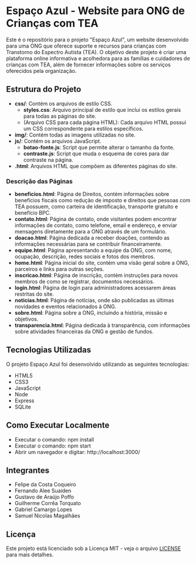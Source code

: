 # Espaço Azul - Website para ONG de Crianças com TEA

Este é o repositório para o projeto "Espaço Azul", um website desenvolvido para uma ONG que oferece suporte e recursos para crianças com Transtorno do Espectro Autista (TEA). O objetivo deste projeto é criar uma plataforma online informativa e acolhedora para as famílias e cuidadores de crianças com TEA, além de fornecer informações sobre os serviços oferecidos pela organização.

## Estrutura do Projeto

- **css/**: Contém os arquivos de estilo CSS.
  - **styles.css**: Arquivo principal de estilo que inclui os estilos gerais para todas as páginas do site.
  - (Arquivo CSS para cada página HTML): Cada arquivo HTML possui um CSS correspondente para estilos específicos.
- **img/**: Contém todas as imagens utilizadas no site.
- **js/**: Contém os arquivos JavaScript.
  - **botao-fonte.js**: Script que permite alterar o tamanho da fonte.
  - **contraste.js**: Script que muda o esquema de cores para dar contraste na página.
- **.html**: Arquivos HTML que compõem as diferentes páginas do site.

### Descrição das Páginas
- **beneficios.html**: Página de Direitos, contém informações sobre benefícios fiscais como redução de imposto e direitos que pessoas com TEA possuem, como carteira de identificação, transporte gratuito e benefício BPC.
- **contato.html**: Página de contato, onde visitantes podem encontrar informações de contato, como telefone, email e endereço, e enviar mensagens diretamente para a ONG através de um formulário.
- **doacao.html**: Página dedicada a receber doações, contendo as informações necessárias para se contribuir financeiramente.
- **equipe.html**: Página apresentando a equipe da ONG, com nome, ocupação, descrição, redes sociais e fotos dos membros.
- **home.html**: Página inicial do site, contém uma visão geral sobre a ONG, parceiros e links para outras seções.
- **inscricao.html**: Página de inscrição, contém instruções para novos membros de como se registrar, documentos necessários. 
- **login.html**: Página de login para administradores acessarem áreas restritas do site.
- **noticias.html**: Página de notícias, onde são publicadas as últimas novidades e eventos relacionados à ONG.
- **sobre.html**: Página sobre a ONG, incluindo a história, missão e objetivos.
- **transparencia.html**: Página dedicada à transparência, com informações sobre atividades financeiras da ONG e gestão de fundos.

## Tecnologias Utilizadas

O projeto Espaço Azul foi desenvolvido utilizando as seguintes tecnologias:

- HTML5
- CSS3
- JavaScript
- Node
- Express
- SQLite

## Como Executar Localmente
- Executar o comando: npm install
- Executar o comando: npm start
- Abrir um navegador e digitar: http://localhost:3000/

## Integrantes
- Felipe da Costa Coqueiro
- Fernando Alee Suaiden
- Gustavo de Araújo Poffo
- Guilherme Corrêa Torquato
- Gabriel Camargo Lopes
- Samuel Nicolas Magalhães

## Licença

Este projeto está licenciado sob a Licença MIT - veja o arquivo [LICENSE](LICENSE) para mais detalhes.
